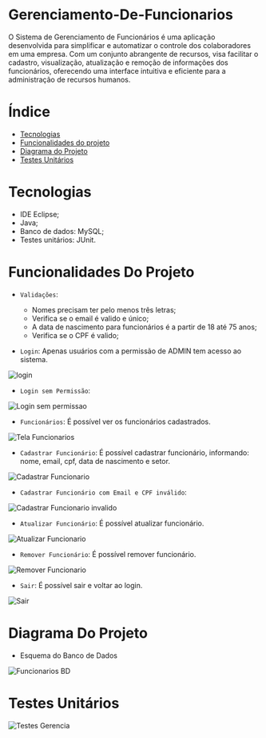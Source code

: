 # Gerenciamento-De-Funcionarios
O Sistema de Gerenciamento de Funcionários é uma aplicação desenvolvida para simplificar e automatizar o controle dos colaboradores em uma empresa. Com um conjunto abrangente de recursos, visa facilitar o cadastro, visualização, atualização e remoção de informações dos funcionários, oferecendo uma interface intuitiva e eficiente para a administração de recursos humanos.

# Índice 
* [Tecnologias](#Tecnologias)
* [Funcionalidades do projeto](#Funcionalidades-do-Projeto)
* [Diagrama do Projeto](#Diagrama-Do-Projeto)
* [Testes Unitários](#Testes-Unitários)
  
# Tecnologias
- IDE Eclipse;
- Java;
- Banco de dados: MySQL;
- Testes unitários: JUnit.

# Funcionalidades Do Projeto
- `Validações`:
  - Nomes precisam ter pelo menos três letras;
  - Verifica se o email é valido e único;
  - A data de nascimento para funcionários é a partir de 18 até 75 anos;
  - Verifica se o CPF é valido;
    
- `Login`: Apenas usuários com a permissão de ADMIN tem acesso ao sistema.

![login](https://github.com/Jenifer-Rafaela/Gerenciamento-De-Funcionarios/assets/100365167/d06da2d5-75a5-4df2-b54e-7e31554d31d5)

- `Login sem Permissão`:

![Login sem permissao](https://github.com/Jenifer-Rafaela/Gerenciamento-De-Funcionarios/assets/100365167/4b6f7bd0-dd83-4b6c-84e7-451b97abe108)
  
- `Funcionários`: É possível ver os funcionários cadastrados.

![Tela Funcionarios](https://github.com/Jenifer-Rafaela/Gerenciamento-De-Funcionarios/assets/100365167/17d39e61-c5af-4c91-891c-6557fb527b57)
  
- `Cadastrar Funcionário`: É possível cadastrar funcionário, informando: nome, email, cpf, data de nascimento e setor.

![Cadastrar Funcionario](https://github.com/Jenifer-Rafaela/Gerenciamento-De-Funcionarios/assets/100365167/158f7325-3d12-45ac-8a1c-d9a9926ff19a)

- `Cadastrar Funcionário com Email e CPF inválido`:

![Cadastrar Funcionario invalido](https://github.com/Jenifer-Rafaela/Gerenciamento-De-Funcionarios/assets/100365167/e3205eb9-f347-46f2-84aa-e5f14931bcdc)
  
- `Atualizar Funcionário`: É possível atualizar funcionário.

![Atualizar Funcionario](https://github.com/Jenifer-Rafaela/Gerenciamento-De-Funcionarios/assets/100365167/b1e1687a-a08b-4490-adfd-621d3b78704e)
  
- `Remover Funcionário`: É possível remover funcionário.

![Remover Funcionario](https://github.com/Jenifer-Rafaela/Gerenciamento-De-Funcionarios/assets/100365167/52cc84e3-c679-49a1-81bc-108b5dacf6d0)
  
- `Sair`: É possível sair e voltar ao login.

![Sair](https://github.com/Jenifer-Rafaela/Gerenciamento-De-Funcionarios/assets/100365167/dfd5b038-51a7-4259-8ad7-123a40952c5b)

# Diagrama Do Projeto
- Esquema do Banco de Dados

![Funcionarios BD](https://github.com/Jenifer-Rafaela/Gerenciamento-De-Funcionarios/assets/100365167/507b97d3-b03b-4435-a2ed-a7473084d56f)

# Testes Unitários

![Testes Gerencia](https://github.com/Jenifer-Rafaela/Gerenciamento-De-Funcionarios/assets/100365167/64bfc0b4-88fc-4d26-b37d-1e0db51dc79e)
